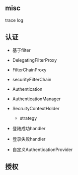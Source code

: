 ## misc
trace log


## 认证
- 基于filter
- DelegatingFilterProxy
- FilterChainProxy
- securityFilterChain
- Authentication
- AuthenticationManager
- SecruityContextHolder
  - strategy
- 登陆成功handler
- 登录失败handler

- 自定义AuthenticationProvider

## 授权
